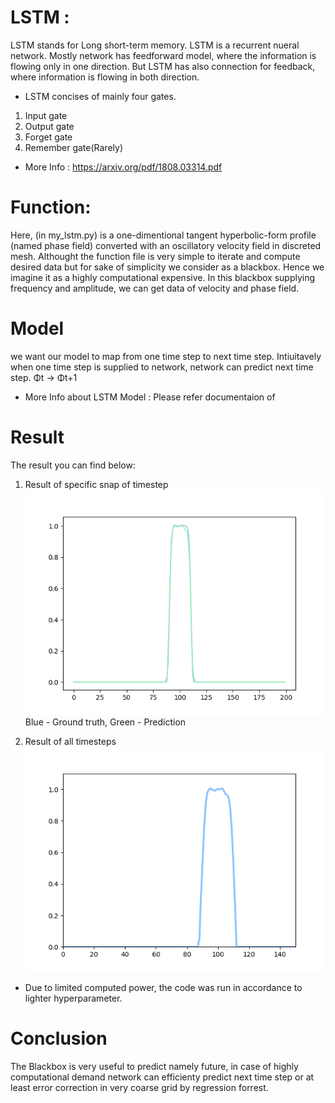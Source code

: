 # LSTM :
LSTM stands for Long short-term memory. LSTM is a recurrent nueral network. Mostly network has feedforward model, where the information is flowing only in one direction. But LSTM has also connection for feedback, where information is flowing in both direction.
+ LSTM concises of mainly four gates.
1. Input gate
2. Output gate
3. Forget gate
4. Remember gate(Rarely)

+ More Info : https://arxiv.org/pdf/1808.03314.pdf

 


# Function:
Here, (in my_lstm.py) is a one-dimentional tangent hyperbolic-form profile (named phase field) converted with an oscillatory velocity field in discreted mesh. 
Althought the function file is very simple to iterate and compute desired data but for sake of simplicity we consider as a blackbox. Hence we imagine it as a highly computational expensive. In this blackbox supplying frequency and amplitude, we can get data of velocity and phase field.

# Model
we want our model to map from one time step to next time step. Intiuitavely when one time step is supplied to network, network can predict next time step.
&Phi;</sub>t &rarr; &Phi;</sub>t+1 

+ More Info about LSTM Model : Please refer documentaion of 

# Result
The result you can find below:
1. Result of specific snap of timestep
![f=2, a=0.02](lstm_png.png)
Blue - Ground truth, Green - Prediction

2. Result of all timesteps
![](lstm_gif.gif)
+ Due to limited computed power, the code was run in accordance to lighter hyperparameter.

# Conclusion
The Blackbox is very useful to predict namely future, in case of highly computational demand network can efficienty predict next time step or at least error correction in very coarse grid by regression forrest.